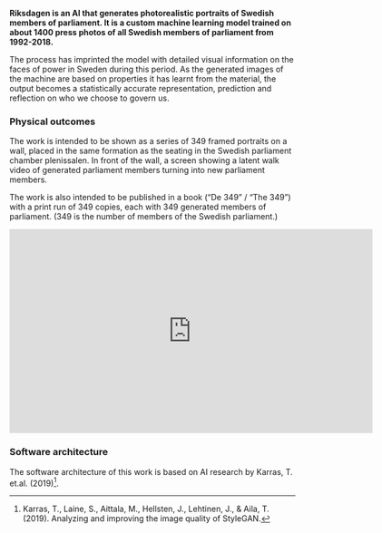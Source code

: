 **Riksdagen is an AI that generates photorealistic portraits of Swedish members of parliament. It is a custom machine learning model trained on about 1400 press photos of all Swedish members of parliament from 1992-2018.**

The process has imprinted the model with detailed visual information on the faces of power in Sweden during this period. As the generated images of the machine are based on properties it has learnt from the material, the output becomes a statistically accurate representation, prediction and reflection on who we choose to govern us.

### Physical outcomes

The work is intended to be shown as a series of 349 framed portraits on a wall, placed in the same formation as the seating in the Swedish parliament chamber plenissalen. In front of the wall, a screen showing a latent walk video of generated parliament members turning into new parliament members.

The work is also intended to be published in a book (“De 349” / “The 349”) with a print run of 349 copies, each with 349 generated members of parliament. (349 is the number of members of the Swedish parliament.)

<iframe id="ytplayer" type="text/html" width="640" height="360"
  src="https://www.youtube.com/embedZZek1ozIV7k?autoplay=1&origin=http://github.io"
  frameborder="0"></iframe>


### Software architecture

The software architecture of this work is based on AI research by Karras, T. et.al. (2019)[^1]. 


[^1]: Karras, T., Laine, S., Aittala, M., Hellsten, J., Lehtinen, J., & Aila, T. (2019). Analyzing and improving the image quality of StyleGAN.
